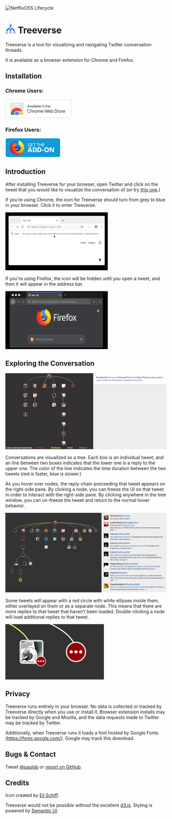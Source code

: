 ![NetflixOSS Lifecycle](https://img.shields.io/osslifecycle/paulgb/Treeverse.svg)

![Treeverse Icon](extension_common/icons/32.png) Treeverse
=========

Treeverse is a tool for visualizing and navigating Twitter conversation threads.

It is available as a browser extension for Chrome and Firefox.

Installation
------------

### Chrome Users:

<a href="https://chrome.google.com/webstore/detail/treeverse/aahmjdadniahaicebomlagekkcnlcila?hl=en">
    <img src="images/download_chrome.png" alt="Download Treeverse for Chrome" style="width: 206px; height: 58px">
</a>

### Firefox Users:

<a href="https://addons.mozilla.org/en-US/firefox/addon/treeverse/">
    <img src="images/download_moz.png" alt="Download Treeverse for Firefox" style="width: 172px; height: 60px">
</a>

Introduction
------------

After installing Treeverse for your browser, open Twitter and click on the tweet that you would like to visualize the conversation of (or try [this one](https://twitter.com/paulgb/status/977652162137395201).)

If you’re using Chrome, the icon for Treeverse should turn from grey to blue in your browser. Click it to enter Treeverse.

<img src="images/chrome_treeverse.gif" alt="Opening Treeverse in Chrome" style="width: 320px; height: 180px;" />

If you're using Firefox, the icon will be hidden until you open a tweet, and then it will appear in the address bar.

<img src="images/moz_treeverse.gif" alt="Opening Treeverse in Firefox" style="width: 320px; height: 180px;" />

Exploring the Conversation
--------------------------

![Screenshot of Treeverse.](images/treeverse640.gif)

Conversations are visualized as a tree. Each box is an individual tweet, and
an line between two boxes indicates that the lower one is a reply to the upper
one. The color of the line indicates the time duration between the two tweets
(red is faster, blue is slower.)

As you hover over nodes, the reply-chain preceeding that tweet appears on the right-side
pane. By clicking a node, you can freeze the UI on that tweet in order to interact with
the right-side pane. By clicking anywhere in the tree window, you can un-freeze the tweet
and return to the normal hover behavior.

![Right pane in action.](images/right_pane.png)

Some tweets will appear with a red circle with white ellipses inside them, either overlayed
on them or as a separate node. This means that
there are more replies to that tweet that haven't been loaded. Double-clicking a node will
load additional replies to that tweet.

![More tweets indicator.](images/red_circles.png)

Privacy
-------

Treeverse runs entirely in your browser. No data is collected or tracked by Treeverse directly
when you use or install it. Browser extension installs may be tracked by Google and Mozilla, and the data
requests made to Twitter may be tracked by Twitter.

Additionally, when Treeverse runs it loads a font hosted by Google Fonts (https://fonts.google.com/). Google may track this download.

Bugs & Contact
--------------

Tweet [@paulgb](https://twitter.com/paulgb) or [report on GitHub](https://github.com/paulgb/treeverse/issues).

Credits
-------

Icon created by [Eli Schiff](http://www.elischiff.com/).

Treeverse would not be possible without the excellent [d3.js](https://d3js.org/).
Styling is powered by [Semantic UI](http://semantic-ui.com/). 
